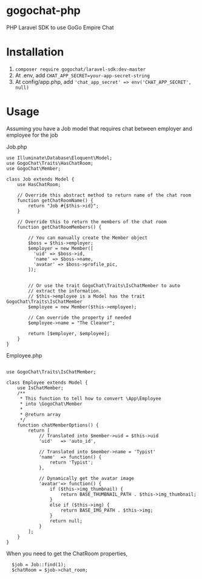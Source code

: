 # gogochat-php
PHP Laravel SDK to use GoGo Empire Chat

Installation
===========
1. ```composer require gogochat/laravel-sdk:dev-master```
2. At .env, add ```CHAT_APP_SECRET=your-app-secret-string```
3. At config/app.php, add 
  ```'chat_app_secret' => env('CHAT_APP_SECRET', null)```



Usage
=====
Assuming you have a Job model that requires chat between employer and employee for the job

Job.php
```
use Illuminate\Database\Eloquent\Model;
use GogoChat\Traits\HasChatRoom;
use GogoChat\Member;

class Job extends Model {
    use HasChatRoom;

    // Override this abstract method to return name of the chat room
    function getChatRoomName() {
        return "Job #{$this->id}";
    }
    
    // Override this to return the members of the chat room
    function getChatRoomMembers() {
    
        // You can manually create the Member object
        $boss = $this->employer;
        $employer = new Member([
          'uid' => $boss->id,
          'name' => $boss->name,
          'avatar' => $boss->profile_pic,
        ]);
        
        
        // Or use the trait GogoChat\Traits\IsChatMember to auto
        // extract the information.
        // $this->employee is a Model has the trait GogoChat\Traits\IsChatMember
        $employee = new Member($this->employee);
        
        // Can override the property if needed
        $employee->name = "The Cleaner";
        
        return [$employer, $employee];
    }
}
```

Employee.php

```

use GogoChat\Traits\IsChatMember;

class Employee extends Model {
    use IsChatMember;
    /**
     * This function to tell how to convert \App\Employee 
     * into \GogoChat\Member
     *
     * @return array
     */
    function chatMemberOptions() {
        return [
            // Translated into $member->uid = $this->uid
            'uid'   => 'auto_id',
            
            // Translated into $member->name = 'Typist'
            'name'  => function() {
                return 'Typist';
            },
            
            // Dynamically get the avatar image
            'avatar'=> function() {
                if ($this->img_thumbnail) {
                    return BASE_THUMBNAIL_PATH . $this->img_thumbnail;
                }
                else if ($this->img) {
                    return BASE_IMG_PATH . $this->img;
                }
                return null;
            }
        ];
    }
}
```

When you need to get the ChatRoom properties,

```
  $job = Job::find(1);
  $chatRoom = $job->chat_room; 
```

